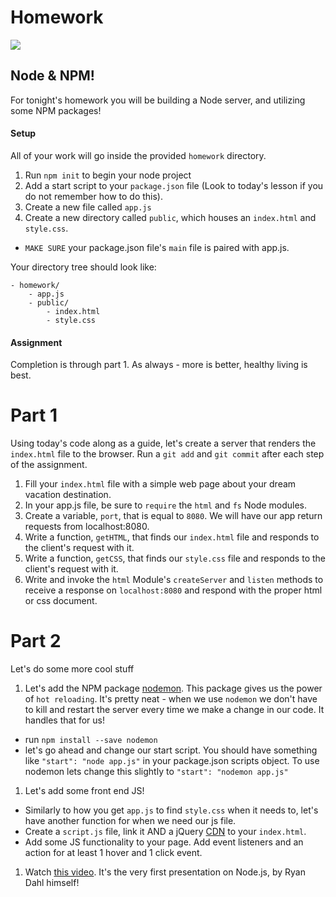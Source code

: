 # Homework
![](https://www.npmjs.com/static/images/npm-logo.svg)

## Node & NPM!
For tonight's homework you will be building a Node server, and utilizing some NPM packages!

#### Setup
All of your work will go inside the provided `homework` directory.

1. Run `npm init` to begin your node project
1. Add a start script to your `package.json` file (Look to today's lesson if you do not remember how to do this).
1. Create a new file called `app.js`
1. Create a new directory called `public`, which houses an `index.html` and `style.css`.
 - `MAKE SURE` your package.json file's `main` file is paired with app.js.

Your directory tree should look like:
```
- homework/
    - app.js
    - public/
        - index.html
        - style.css
```

#### Assignment
Completion is through part 1. As always - more is better, healthy living is best.

# Part 1
Using today's code along as a guide, let's create a server that renders the `index.html` file to the browser. Run a `git add` and `git commit` after each step of the assignment.

1. Fill your `index.html` file with a simple web page about your dream vacation destination.
1. In your app.js file, be sure to `require` the `html` and `fs` Node modules.
1. Create a variable, `port`, that is equal to `8080`. We will have our app return requests from localhost:8080.
1. Write a function, `getHTML`, that finds our `index.html` file and responds to the client's request with it.
1. Write a function, `getCSS`, that finds our `style.css` file and responds to the client's request with it.
1. Write and invoke the `html` Module's `createServer` and `listen` methods to receive a response on `localhost:8080` and respond with the proper html or css document.

# Part 2
Let's do some more cool stuff

1. Let's add the NPM package [nodemon](http://nodemon.io/). This package gives us the power of `hot reloading`. It's pretty neat - when we use `nodemon` we don't have to kill and restart the server every time we make a change in our code. It handles that for us!
  - run `npm install --save nodemon`
  - let's go ahead and change our start script. You should have something like `"start": "node app.js"` in your package.json scripts object. To use nodemon lets change this slightly to `"start": "nodemon app.js"`
1. Let's add some front end JS!
  - Similarly to how you get `app.js` to find `style.css` when it needs to, let's have another function for when we need our js file.
  - Create a `script.js` file, link it AND a jQuery [CDN](https://code.jquery.com/) to your `index.html`.
  - Add some JS functionality to your page. Add event listeners and an action for at least 1 hover and 1 click event.
1. Watch [this video](https://www.youtube.com/watch?v=ztspvPYybIY). It's the very first presentation on Node.js, by Ryan Dahl himself!
